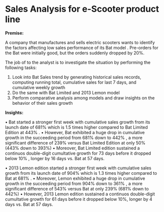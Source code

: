 # Sales Analysis for e-Scooter product line

**Premise:**

A company that manufactures and sells electric scooters wants to identify the factors affecting low sales performance of its Bat model . Pre-orders for the Bat were initially good, but the orders suddenly dropped by 20%. 

The job of to the analyst is to investigate the situation by performing the following tasks:

  1. Look into Bat Sales trend by generating historical sales records, computing running total, cumulative sales for last 7 days, and cumulative weekly growth  
  2. Do the same with Bat Limited and 2013 Lemon model
  3. Perform comparative analysis among models and draw insights on the behavior of their sales growth

**Insights:**

• Bat  started a stronger first week with cumulative sales growth from its launch date of 681% which is 1.5 times higher compared to Bat Limited Edition at 443% . 
• However, Bat exhibited a huge drop in cumulative growth in the succeeding period  from 681% down to 442% , a more significant difference of 239%  versus Bat Limited Edition at only 50% (443% down to 393%) 
• Moreover, Bat Limited edition sustained a continuos double-digit cumultative growth for 73 days before it dropped below 10% ,  longer by 16 days vs. Bat at 57 days. 

•	2013 Lemon edition started a stronger first week with cumulative sales growth from its launch date of 904% which is 1.3 times higher compared to Bat at 681% . 
•	Moreover, Lemon exhibited a huge drop in cumulative growth in the succeeding period  from 904% down to 361% , a more significant difference of 543%  versus Bat at only 239% (681% down to 442%) 
•	However, 2013 Lemon edition sustained a continuos double-digit cumultative growth for 61 days before it dropped below 10%, longer by 4 days vs. Bat at 57 days.




